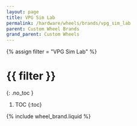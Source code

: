 ```yaml
---
layout: page
title: VPG Sim Lab
permalink: /hardware/wheels/brands/vpg_sim_lab
parent: Custom Wheel Brands
grand_parent: Custom Wheels
---
```

{% assign filter = "VPG Sim Lab" %}
# {{ filter }}
{: .no_toc }
1. TOC
{:toc}

{% include wheel_brand.liquid %}